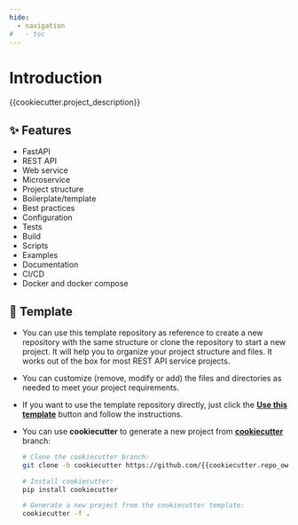 ```yaml
---
hide:
  - navigation
#   - toc
---
```


# Introduction

{{cookiecutter.project_description}}

## ✨ Features

- FastAPI
- REST API
- Web service
- Microservice
- Project structure
- Boilerplate/template
- Best practices
- Configuration
- Tests
- Build
- Scripts
- Examples
- Documentation
- CI/CD
- Docker and docker compose

## 🧩 Template

- You can use this template repository as reference to create a new repository with the same structure or clone the repository to start a new project. It will help you to organize your project structure and files. It works out of the box for most REST API service projects.
- You can customize (remove, modify or add) the files and directories as needed to meet your project requirements.
- If you want to use the template repository directly, just click the **[Use this template](https://github.com/new?template_name={{cookiecutter.repo_name}}&template_owner={{cookiecutter.repo_owner}})** button and follow the instructions.
- You can use **cookiecutter** to generate a new project from **[cookiecutter](https://github.com/{{cookiecutter.repo_owner}}/{{cookiecutter.repo_name}}/tree/cookiecutter)** branch:

    ```sh
    # Clone the cookiecutter branch:
    git clone -b cookiecutter https://github.com/{{cookiecutter.repo_owner}}/{{cookiecutter.repo_name}}.git

    # Install cookiecutter:
    pip install cookiecutter

    # Generate a new project from the cookiecutter template:
    cookiecutter -f .
    ```
